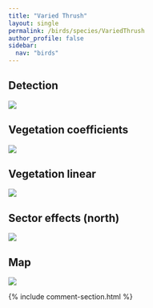 ```yaml
---
title: "Varied Thrush"
layout: single
permalink: /birds/species/VariedThrush
author_profile: false
sidebar:
  nav: "birds"
---
```


<h2>Detection</h2>

<img src="https://beallen.github.io/DevelopmentWebsite/assets/images/birds/VariedThrush/det.jpg">

<h2>Vegetation coefficients</h2>

<img src="https://beallen.github.io/DevelopmentWebsite/assets/images/birds/VariedThrush/veghf.jpg">

<h2>Vegetation linear</h2>

<img src="https://beallen.github.io/DevelopmentWebsite/assets/images/birds/VariedThrush/lin-north.jpg">

<h2>Sector effects (north)</h2>

<img src="https://beallen.github.io/DevelopmentWebsite/assets/images/birds/VariedThrush/sector-north.jpg">

<h2>Map</h2>

<img src="https://beallen.github.io/DevelopmentWebsite/assets/images/birds/VariedThrush/map.jpg">

{% include comment-section.html %}
